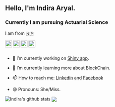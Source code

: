 ## Hello, I'm  Indira Aryal.  
### Currently I am pursuing Actuarial Science

<p align="Center">

  
I am from 🇳🇵 


</p>

<a href="https://twitter.com/"> <img src="https://cdn.jsdelivr.net/npm/simple-icons@v3/icons/twitter.svg" alt="Pawan&apos;s Twitter" align="left" width="22px"/> </a> <a href="https://www.linkedin.com/in/krishna-kumar-shrestha-20a35b172/"> <img src="https://cdn.jsdelivr.net/npm/simple-icons@v3/icons/linkedin.svg" alt="Pawan&apos;s Linkdein" align="left" width="22px"/> </a> <a  href="https://www.instagram.com/indira_aryal__/"> <img src="https://cdn.jsdelivr.net/npm/simple-icons@v3/icons/instagram.svg" alt="Pawan&apos;s Instagram" align="left" width="22px"/> </a> <a href="https://www.facebook.com/indira.aryal.1840"> <img src="https://cdn.jsdelivr.net/npm/simple-icons@v3/icons/facebook.svg" alt="Pawan&apos;s Facebook" align="left" width="22px"/> </a>

<br/> <br/>

-   🔭 I’m currently working on [Shiny app](https://shiny.rstudio.com/#:~:text=Shiny%20is%20an%20R%20package,%2C%20htmlwidgets%2C%20and%20JavaScript%20actions.).

-   🌱 I’m currently learning more about BlockChain.

-   📫 How to reach me: [Linkedin](https://www.linkedin.com/in/indira-aryal-259b23158//) and [Facebook](https://www.facebook.com/1krishnakumarshrestha/)

-   😄 Pronouns: She/Miss.

![Indira's github stats](https://github-readme-stats.vercel.app/api?username=IndiraAryal)
<a href="https://github.com/IndiraAryal">
  <img align="center" src="https://github-readme-stats.vercel.app/api/top-langs/?username=IndiraAryal&theme=light&hide_langs_below=1" />
</a>


